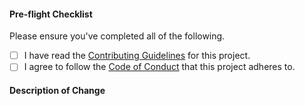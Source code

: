 <!-- Thank you for your Pull Request. -->
<!-- If you're unsure about any of these, don't hesitate to ask. We're here to help! -->
<!-- Please start by naming your pull request properly for e.g. "Add Google Tasks to Todo providers". -->
<!-- Please keep in mind that any text inside "<!--" and "--\>" are comments from us and won't be visible in your bug report, so please don't put any text in them. -->

#### Pre-flight Checklist

Please ensure you've completed all of the following.

- [ ] I have read the [Contributing Guidelines](https://github.com/ferdium/ferdium-recipes/blob/HEAD/CONTRIBUTING.md) for this project.
- [ ] I agree to follow the [Code of Conduct](https://github.com/ferdium/ferdium-recipes/blob/HEAD/CODE_OF_CONDUCT.md) that this project adheres to.

#### Description of Change
<!-- Describe your changes in detail. -->
